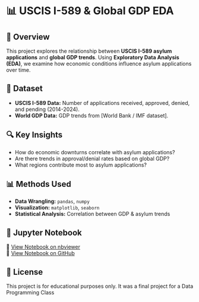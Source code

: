 # 📊 USCIS I-589 & Global GDP EDA  

## 📄 Overview  
This project explores the relationship between **USCIS I-589 asylum applications** and **global GDP trends**. Using **Exploratory Data Analysis (EDA)**, we examine how economic conditions influence asylum applications over time.

## 📂 Dataset  
- **USCIS I-589 Data:** Number of applications received, approved, denied, and pending (2014-2024).  
- **World GDP Data:** GDP trends from [World Bank / IMF dataset].  

## 🔍 Key Insights  
- How do economic downturns correlate with asylum applications?  
- Are there trends in approval/denial rates based on global GDP?  
- What regions contribute most to asylum applications?  

## 📊 Methods Used  
- **Data Wrangling:** `pandas`, `numpy`  
- **Visualization:** `matplotlib`, `seaborn`  
- **Statistical Analysis:** Correlation between GDP & asylum trends  

## 📓 Jupyter Notebook  
🚀 [View Notebook on nbviewer](https://nbviewer.org/github/malorieiovino/asylum_gdp_data/blob/main/Data%20Programming%20Final%20Project-Copy1.ipynb)  
📂 [View Notebook on GitHub](https://github.com/malorieiovino/asylum_gdp_data/blob/main/Data%20Programming%20Final%20Project-Copy1.ipynb) 

## 📜 License  
This project is for educational purposes only. It was a final project for a Data Programming Class 
